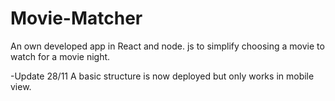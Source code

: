 # Movie-Matcher

An own developed app in React and node. js to simplify choosing a movie to watch for a movie night.

-Update 28/11
A basic structure is now deployed but only works in mobile view.
